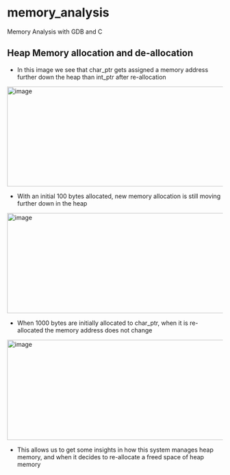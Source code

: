 # memory_analysis
Memory Analysis with GDB and C

## Heap Memory allocation and de-allocation

+ In this image we see that char_ptr gets assigned a memory address further down the heap than int_ptr after re-allocation

<img width="668" height="233" alt="image" src="https://github.com/user-attachments/assets/675bfd92-d051-415e-b59f-861bbc14d74b" />

+ With an initial 100 bytes allocated, new memory allocation is still moving further down in the heap

<img width="672" height="234" alt="image" src="https://github.com/user-attachments/assets/50103e8e-8fe6-44f1-8088-af90e551c4ff" />

+ When 1000 bytes are initially allocated to char_ptr, when it is re-allocated the memory address does not change

<img width="658" height="234" alt="image" src="https://github.com/user-attachments/assets/77c20205-5174-41e2-9226-db8f87d7aa64" />

+ This allows us to get some insights in how this system manages heap memory, and when it decides to re-allocate a freed space of heap memory
